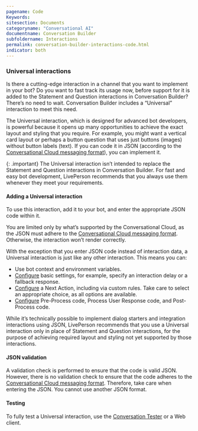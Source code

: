 ```yaml
---
pagename: Code
Keywords:
sitesection: Documents
categoryname: "Conversational AI"
documentname: Conversation Builder
subfoldername: Interactions
permalink: conversation-builder-interactions-code.html
indicator: both
---
```


### Universal interactions

Is there a cutting-edge interaction in a channel that you want to implement in your bot? Do you want to fast track its usage now, before support for it is added to the Statement and Question interactions in Conversation Builder? There’s no need to wait. Conversation Builder includes a “Universal” interaction to meet this need.

The Universal interaction, which is designed for advanced bot developers, is powerful because it opens up many opportunities to achieve the exact layout and styling that you require. For example, you might want a vertical card layout or perhaps a button question that uses just buttons (images) without button labels (text). If you can code it in JSON (according to the [Conversational Cloud messaging format](getting-started-with-rich-messaging-introduction.html)), you can implement it.



{: .important}
The Universal interaction isn’t intended to replace the Statement and Question interactions in Conversation Builder. For fast and easy bot development, LivePerson recommends that you always use them whenever they meet your requirements.

#### Adding a Universal interaction
To use this interaction, add it to your bot, and enter the appropriate JSON code within it. 



You are limited only by what’s supported by the Conversational Cloud, as the JSON must adhere to the [Conversational Cloud messaging format](getting-started-with-rich-messaging-introduction.html). Otherwise, the interaction won’t render correctly.

With the exception that you enter JSON code instead of interaction data, a Universal interaction is just like any other interaction. This means you can:

* Use bot context and environment variables.
* [Configure](conversation-builder-interactions-configuration-settings.html) basic settings, for example, specify an interaction delay or a fallback response.
* [Configure](conversation-builder-interactions-configuration-next-action.html) a Next Action, including via custom rules. Take care to select an appropriate choice, as all options are available.
* [Configure](conversation-builder-interactions-configuration-custom-code.html) Pre-Process code, Process User Response code, and Post-Process code.

While it’s technically possible to implement dialog starters and integration interactions using JSON, LivePerson recommends that you use a Universal interaction only in place of Statement and Question interactions, for the purpose of achieving required layout and styling not yet supported by those interactions.

#### JSON validation
A validation check is performed to ensure that the code is valid JSON. However, there is no validation check to ensure that the code adheres to the [Conversational Cloud messaging format](getting-started-with-rich-messaging-introduction.html). Therefore, take care when entering the JSON. You cannot use another JSON format.

#### Testing
To fully test a Universal interaction, use the [Conversation Tester](conversation-builder-testing-deployment-testing-debugging-post-deployment.html) or a Web client.
